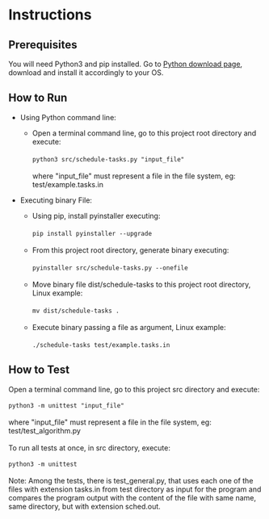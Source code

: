 # Instructions

## Prerequisites

You will need Python3 and pip installed. Go to [Python download page](https://www.python.org/downloads/), download and install it accordingly to your OS.

## How to Run

- Using Python command line:
  - Open a terminal command line, go to this project root directory and execute:
</br></br>`python3 src/schedule-tasks.py "input_file"`
</br></br>where "input_file" must represent a file in the file system, eg: test/example.tasks.in

- Executing binary File:
  - Using pip, install pyinstaller executing:
</br></br>`pip install pyinstaller --upgrade`
</br></br>
  - From this project root directory, generate binary executing:
</br></br>`pyinstaller src/schedule-tasks.py --onefile`
</br></br>
  - Move binary file dist/schedule-tasks to this project root directory, Linux example:
</br></br>`mv dist/schedule-tasks .`
</br></br>
  - Execute binary passing a file as argument, Linux example:
</br></br>`./schedule-tasks test/example.tasks.in`

## How to Test

Open a terminal command line, go to this project src directory and execute:
</br></br>`python3 -m unittest "input_file"`
</br></br>where "input_file" must represent a file in the file system, eg: test/test_algorithm.py
</br></br>To run all tests at once, in src directory, execute:
</br></br>`python3 -m unittest`
</br></br>Note: Among the tests, there is test_general.py, that uses each one of the files with extension tasks.in from test directory as input for the program and compares the program output with the content of the file with same name, same directory, but with extension sched.out.
